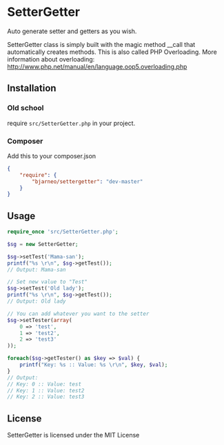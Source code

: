 SetterGetter
======

Auto generate setter and getters as you wish.

SetterGetter class is simply built with the magic method __call that automatically creates methods. This is also called PHP Overloading.
More information about overloading: http://www.php.net/manual/en/language.oop5.overloading.php

Installation
------------

### Old school ###

require `src/SetterGetter.php` in your project.

### Composer ###

Add this to your composer.json

```json
{
    "require": {
        "bjarneo/settergetter": "dev-master"
    }
}
```

Usage
-----

```php
require_once 'src/SetterGetter.php';

$sg = new SetterGetter;

$sg->setTest('Mama-san');
printf("%s \r\n", $sg->getTest());
// Output: Mama-san

// Set new value to "Test"
$sg->setTest('Old lady');
printf("%s \r\n", $sg->getTest());
// Output: Old lady

// You can add whatever you want to the setter
$sg->setTester(array(
    0 => 'test',
    1 => 'test2',
    2 => 'test3'
));

foreach($sg->getTester() as $key => $val) {
    printf("Key: %s :: Value: %s \r\n", $key, $val);
}
// Output:
// Key: 0 :: Value: test
// Key: 1 :: Value: test2
// Key: 2 :: Value: test3

```

License
-------

SetterGetter is licensed under the MIT License

